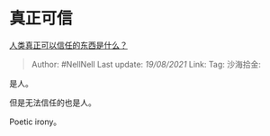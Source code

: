 # 真正可信
[人类真正可以信任的东西是什么？](https://www.zhihu.com/question/429528670/answer/1628849884)

> Author: #NellNell
> Last update: *19/08/2021*
> Link:
> Tag:
> 沙海拾金:

是人。

但是无法信任的也是人。

Poetic irony。

